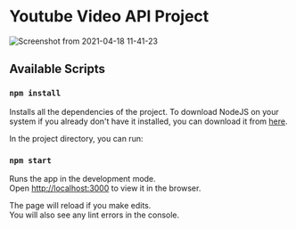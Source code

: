 # Youtube Video API Project
![Screenshot from 2021-04-18 11-41-23](https://user-images.githubusercontent.com/45177064/115136104-132a8380-a03b-11eb-9ac4-7110d713c99a.png)


## Available Scripts

### `npm install`

Installs all the dependencies of the project.
To download NodeJS on your system if you already don't have it installed, you can download it from [here](https://nodejs.org/en/).

In the project directory, you can run:

### `npm start`

Runs the app in the development mode.\
Open [http://localhost:3000](http://localhost:3000) to view it in the browser.

The page will reload if you make edits.\
You will also see any lint errors in the console.

